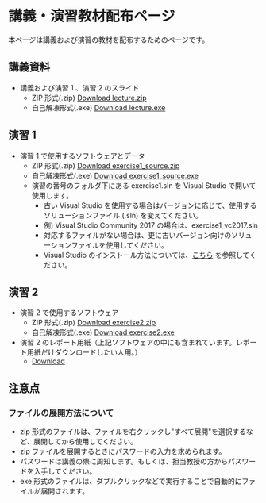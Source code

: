 # 講義・演習教材配布ページ

本ページは講義および演習の教材を配布するためのページです。

## 講義資料

* 講義および演習 1 、演習 2 のスライド
    * ZIP 形式(.zip) [Download lecture.zip](https://github.com/carele-imgrecog/carele-imgrecog.github.io/releases/download/v2.1.0/lecture.zip)
    * 自己解凍形式(.exe) [Download lecture.exe](https://github.com/carele-imgrecog/carele-imgrecog.github.io/releases/download/v2.1.0/lecture.exe)

## 演習 1

* 演習 1 で使用するソフトウェアとデータ
    * ZIP 形式(.zip) [Download exercise1\_source.zip](https://github.com/carele-imgrecog/carele-imgrecog.github.io/releases/download/v2.1.0/exercise1.zip)
    * 自己解凍形式(.exe) [Download exercise1\_source.exe](https://github.com/carele-imgrecog/carele-imgrecog.github.io/releases/download/v2.1.0/exercise1.exe)
    * 演習の番号のフォルダ下にある exercise1.sln を Visual Studio で開いて使用します。
        * 古い Visual Studio を使用する場合はバージョンに応じて、使用するソリューションファイル (.sln) を変えてください。
        * 例) Visual Studio Community 2017 の場合は、exercise1\_vc2017.sln
        * 対応するファイルがない場合は、更に古いバージョン向けのソリューションファイルを使用してください。
        * Visual Studio のインストール方法については、<a href="vs_install.html">こちら</a> を参照してください。

## 演習 2

* 演習 2 で使用するソフトウェア
    * ZIP 形式(.zip) [Download exercise2.zip](https://github.com/carele-imgrecog/carele-imgrecog.github.io/releases/download/v2.1.0/exercise2.zip)
    * 自己解凍形式(.exe) [Download exercise2.exe](https://github.com/carele-imgrecog/carele-imgrecog.github.io/releases/download/v2.1.0/exercise2.exe)
* 演習 2 のレポート用紙（上記ソフトウェアの中にも含まれています。レポート用紙だけダウンロードしたい人用。）
    * [Download](https://github.com/carele-imgrecog/carele-imgrecog.github.io/releases/download/v2.1.0/exercise2_report.doc)

## 注意点

### ファイルの展開方法について

* zip 形式のファイルは、ファイルを右クリックし"すべて展開"を選択するなど、展開してから使用してください。
* zip ファイルを展開するときにパスワードの入力を求められます。
* パスワードは講義の際に周知します。もしくは、担当教授の方からパスワードを入手してください。
* exe 形式のファイルは、ダブルクリックなどで実行することで自動的にファイルが展開されます。
